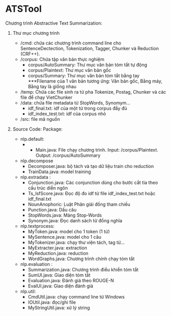 ATSTool
=======

Chương trình Abstractive Text Summarization:
1. Thư mục chương trình
	- /cmd: chứa các chương trình command line cho SentenceDectection, Tokenization, Tagger, Chunker và Reduction (CRF++).
	- /corpus: Chứa tập văn bản thực nghiệm
		- corpus/AutoSummary: Thư mục văn bản tóm tắt tự động
		- corpus/Plaintext: Thư mục văn bản gốc
		- corpus/Summary: Thư mục văn bản tóm tắt bằng tay
		***Filename của 1 văn bản tương ứng: Văn bản gốc, Bằng máy, Bằng tay là giống nhau
	- /temp: Chứa các file sinh ra từ pha Tokenize, Postag, Chunker và các file để chạy VietChunker
	- /data: chứa file metadata từ StopWords, Synomym...
		- idf_final.txt: idf của một từ trong corpus đầy đủ
		- idf_index_test.txt: idf của corpus nhỏ
	- /src: file mã nguồn

2. Source Code:
Package:
	- nlp.default:
		- - Main.java: File chạy chương trình. Input: /corpus/Plaintext. Output: /corpus/AutoSummary
	- nlp.decompose
		- Decomposer.java: bộ tách và tạo dữ liệu train cho reduction
		- TrainData.java: model training
	- nlp.extradata :
		- Conjunction.java: Các conjunction dùng cho bước cắt tỉa theo cấu trúc diễn ngôn
		- Ts_IsfScore.java: Đọc độ đo idf từ file idf_index_test.txt hoặc idf_final.txt
		- NounAnophoric: Luật Phân giải đồng tham chiếu
		- Punction.java: Dấu câu
		- StopWords.java: Mảng Stop-Words
		- Synonym.java: Đọc danh sách từ đồng nghĩa
	- nlp.textprocess: 
		- MyToken.java: model cho 1 token (1 từ)
		- MySentence.java: model cho 1 câu
		- MyTokenizer.java: chạy thư viện tách, tag từ...
		- MyExtracter.java: extraction
		- MyReduction.java: reduction
		- WordGraphs.java: Chương trình chính chạy tóm tắt
	- nlp.evaluation : 
		- Summarization.java: Chương trình điều khiển tóm tắt
		- SumUI.java: Giao diện tóm tắt
		- Evaluation.java: Đánh giá theo ROUGE-N
		- EvalUI.java: Giao diện đánh giá
	- nlp.util:
		- CmdUtil.java: chạy command line từ Windows
		- IOUtil.java: đọc/ghi file
		- MyStringUtil.java: xử lý string
		
	
		